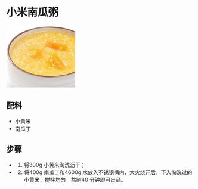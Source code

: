 # 小米南瓜粥

![小米南瓜粥](../images/小米南瓜粥.png)

## 配料

- 小黄米
- 南瓜丁

## 步骤

- 1. 将300g 小黄米淘洗沥干；
- 2. 将400g 南瓜丁和4600g 水放入不锈钢桶内，大火烧开后，下入淘洗过的小黄米，搅拌均匀，熬制40 分钟即可出品。
